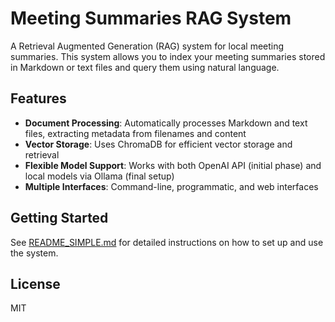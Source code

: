 # Meeting Summaries RAG System

A Retrieval Augmented Generation (RAG) system for local meeting summaries. This system allows you to index your meeting summaries stored in Markdown or text files and query them using natural language.

## Features

- **Document Processing**: Automatically processes Markdown and text files, extracting metadata from filenames and content
- **Vector Storage**: Uses ChromaDB for efficient vector storage and retrieval
- **Flexible Model Support**: Works with both OpenAI API (initial phase) and local models via Ollama (final setup)
- **Multiple Interfaces**: Command-line, programmatic, and web interfaces

## Getting Started

See [README_SIMPLE.md](README_SIMPLE.md) for detailed instructions on how to set up and use the system.

## License

MIT